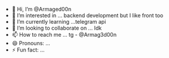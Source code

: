 - 👋 Hi, I’m @Armaged00n
- 👀 I’m interested in ... backend development but I like front too
- 🌱 I’m currently learning ...telegram api 
- 💞️ I’m looking to collaborate on ... Idk 
- 📫 How to reach me ... tg - @Armag3d00n
- 😄 Pronouns: ... 
- ⚡ Fun fact: ...

<!---
devil-tech007/devil-tech007 is a ✨ special ✨ repository because its `README.md` (this file) appears on your GitHub profile.
You can click the Preview link to take a look at your changes.
--->
